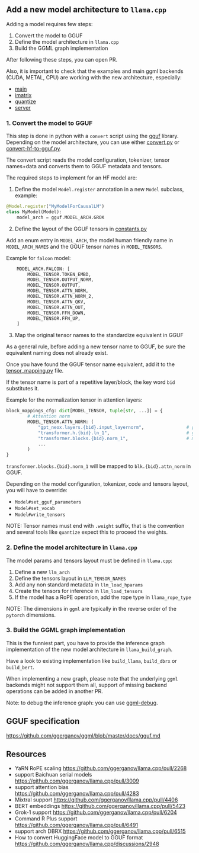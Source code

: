 ## Add a new model architecture to `llama.cpp`

Adding a model requires few steps:

1. Convert the model to GGUF
2. Define the model architecture in `llama.cpp`
3. Build the GGML graph implementation

After following these steps, you can open PR.

Also, it is important to check that the examples and main ggml backends (CUDA, METAL, CPU) are working with the new architecture, especially:
- [main](../examples/main)
- [imatrix](../examples/imatrix)
- [quantize](../examples/quantize)
- [server](../examples/server)

### 1. Convert the model to GGUF

This step is done in python with a `convert` script using the [gguf](https://pypi.org/project/gguf/) library.
Depending on the model architecture, you can use either [convert.py](../convert.py) or [convert-hf-to-gguf.py](../convert-hf-to-gguf.py).

The convert script reads the model configuration, tokenizer, tensor names+data and converts them to GGUF metadata and tensors.

The required steps to implement for an HF model are:

1. Define the model `Model.register` annotation in a new `Model` subclass, example:

```python
@Model.register("MyModelForCausalLM")
class MyModel(Model):
    model_arch = gguf.MODEL_ARCH.GROK
```

2. Define the layout of the GGUF tensors in [constants.py](../gguf-py/gguf/constants.py)

Add an enum entry in `MODEL_ARCH`, the model human friendly name in `MODEL_ARCH_NAMES` and the GGUF tensor names in `MODEL_TENSORS`.

Example for `falcon` model:
```python
    MODEL_ARCH.FALCON: [
        MODEL_TENSOR.TOKEN_EMBD,
        MODEL_TENSOR.OUTPUT_NORM,
        MODEL_TENSOR.OUTPUT,
        MODEL_TENSOR.ATTN_NORM,
        MODEL_TENSOR.ATTN_NORM_2,
        MODEL_TENSOR.ATTN_QKV,
        MODEL_TENSOR.ATTN_OUT,
        MODEL_TENSOR.FFN_DOWN,
        MODEL_TENSOR.FFN_UP,
    ]
```

3. Map the original tensor names to the standardize equivalent in GGUF

As a general rule, before adding a new tensor name to GGUF, be sure the equivalent naming does not already exist.

Once you have found the GGUF tensor name equivalent, add it to the [tensor_mapping.py](../gguf-py/gguf/tensor_mapping.py) file.

If the tensor name is part of a repetitive layer/block, the key word `bid` substitutes it.

Example for the normalization tensor in attention layers:

```python
block_mappings_cfg: dict[MODEL_TENSOR, tuple[str, ...]] = {
        # Attention norm
        MODEL_TENSOR.ATTN_NORM: (
            "gpt_neox.layers.{bid}.input_layernorm",                # gptneox
            "transformer.h.{bid}.ln_1",                             # gpt2 gpt-j refact qwen
            "transformer.blocks.{bid}.norm_1",                      # mpt
            ...
        )
}
```

`transformer.blocks.{bid}.norm_1` will be mapped to `blk.{bid}.attn_norm` in GGUF.

Depending on the model configuration, tokenizer, code and tensors layout, you will have to override:
- `Model#set_gguf_parameters`
- `Model#set_vocab`
- `Model#write_tensors`

NOTE: Tensor names must end with `.weight` suffix, that is the convention and several tools like `quantize` expect this to proceed the weights.

### 2. Define the model architecture in `llama.cpp`

The model params and tensors layout must be defined in `llama.cpp`:
1. Define a new `llm_arch`
2. Define the tensors layout in `LLM_TENSOR_NAMES`
3. Add any non standard metadata in `llm_load_hparams`
4. Create the tensors for inference in `llm_load_tensors`
5. If the model has a RoPE operation, add the rope type in `llama_rope_type`

NOTE: The dimensions in `ggml` are typically in the reverse order of the `pytorch` dimensions.

### 3. Build the GGML graph implementation

This is the funniest part, you have to provide the inference graph implementation of the new model architecture in `llama_build_graph`.

Have a look to existing implementation like `build_llama`, `build_dbrx` or `build_bert`.

When implementing a new graph, please note that the underlying `ggml` backends might not support them all, support of missing backend operations can be added in another PR.

Note: to debug the inference graph: you can use [ggml-debug](../examples/ggml-debug).

## GGUF specification

https://github.com/ggerganov/ggml/blob/master/docs/gguf.md

## Resources

- YaRN RoPE scaling https://github.com/ggerganov/llama.cpp/pull/2268
- support Baichuan serial models https://github.com/ggerganov/llama.cpp/pull/3009
- support attention bias https://github.com/ggerganov/llama.cpp/pull/4283
- Mixtral support https://github.com/ggerganov/llama.cpp/pull/4406
- BERT embeddings https://github.com/ggerganov/llama.cpp/pull/5423
- Grok-1 support https://github.com/ggerganov/llama.cpp/pull/6204
- Command R Plus support https://github.com/ggerganov/llama.cpp/pull/6491
- support arch DBRX https://github.com/ggerganov/llama.cpp/pull/6515
- How to convert HuggingFace model to GGUF format https://github.com/ggerganov/llama.cpp/discussions/2948

